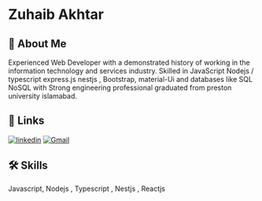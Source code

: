 
# Zuhaib Akhtar



## 🚀 About Me
Experienced Web Developer with a demonstrated history of working in the information technology and services industry. Skilled in JavaScript Nodejs / typescript express.js nestjs , Bootstrap, material-Ui and databases like SQL NoSQL with Strong engineering professional graduated from preston university islamabad.


## 🔗 Links
[![linkedin](https://img.shields.io/badge/linkedin-0A66C2?style=for-the-badge&logo=linkedin&logoColor=white)](https://www.linkedin.com/in/zuhaib-akhtar-hunzai)
[![Gmail](https://img.shields.io/badge/Gmail-D14836?style=for-the-badge&logo=gmail&logoColor=white)](zuhaib.rustam@gmail.com)

## 🛠 Skills
Javascript, Nodejs , Typescript , Nestjs , Reactjs  


